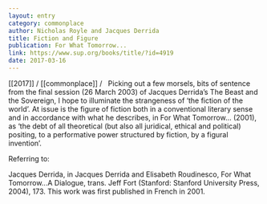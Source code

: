 ```yaml
---
layout: entry
category: commonplace
author: Nicholas Royle and Jacques Derrida
title: Fiction and Figure
publication: For What Tomorrow...
link: https://www.sup.org/books/title/?id=4919
date: 2017-03-16
---
```


[[2017]] / [[commonplace]] / 
 
Picking out a few morsels, bits of sentence from the final session (26 March 2003) of Jacques Derrida’s The Beast and the Sovereign, I hope to illuminate the strangeness of ‘the fiction of the world’. At issue is the figure of fiction both in a conventional literary sense and in accordance with what he describes, in For What Tomorrow... (2001), as ‘the debt of all theoretical (but also all juridical, ethical and political) positing, to a performative power structured by fiction, by a figural invention’.

Referring to:

Jacques Derrida, in Jacques Derrida and Elisabeth Roudinesco, For What Tomorrow...A Dialogue, trans. Jeff Fort (Stanford: Stanford University Press, 2004), 173. This work was first published in French in 2001.